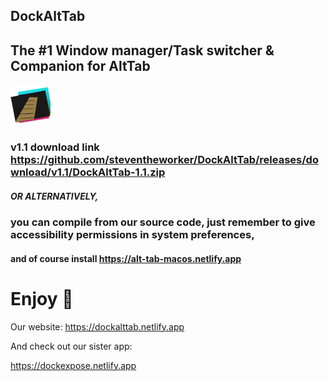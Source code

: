 ## DockAltTab

## The #1 Window manager/Task switcher & Companion for AltTab

![alt text](https://github.com/steventheworker/DockAltTab/blob/main/DockAltTab/Assets.xcassets/AppIcon.appiconset/icon_32x32@2x.png?raw=true)

### v1.1 download link https://github.com/steventheworker/DockAltTab/releases/download/v1.1/DockAltTab-1.1.zip

##### OR ALTERNATIVELY,

### you can compile from our source code, just remember to give accessibility permissions in system preferences,

#### and of course install https://alt-tab-macos.netlify.app

# Enjoy 🙂

Our website: https://dockalttab.netlify.app

And check out our sister app:

https://dockexpose.netlify.app
